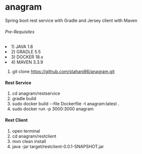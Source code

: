 # anagram
Spring boot rest service with Gradle and Jersey client with Maven

<h6>Pre-Requisites</h6>
<li>1) JAVA 1.8</li>
<li>2) GRADLE 5.5</li>
<li>3) DOCKER 18.x</li>
<li>4) MAVEN 3.3.9</li>

1) git clone https://github.com/stahani86/anagram.git

<h4> Rest Service</h4>

1) cd anagram/restservice
2) gradle build
3) sudo docker build --file Dockerfile -t anagram:latest .
4) sudo docker run -p 3000:3000 anagram

<h4> Rest Client</h4>

1) open terminal
2) cd anagram/restclient
3) mvn clean install
4) java -jar target/restclient-0.0.1-SNAPSHOT.jar

